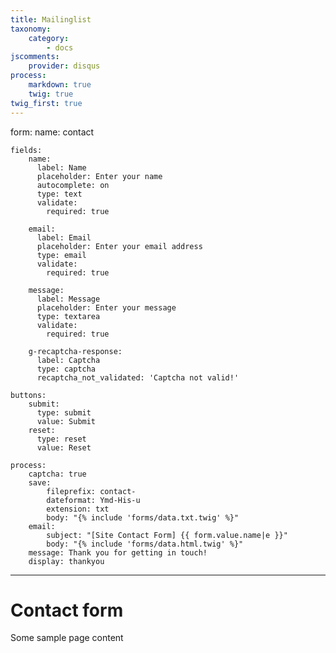 ```yaml
---
title: Mailinglist
taxonomy:
    category:
        - docs
jscomments:
    provider: disqus
process:
    markdown: true
    twig: true
twig_first: true
---
```


form:
    name: contact

    fields:
        name:
          label: Name
          placeholder: Enter your name
          autocomplete: on
          type: text
          validate:
            required: true

        email:
          label: Email
          placeholder: Enter your email address
          type: email
          validate:
            required: true

        message:
          label: Message
          placeholder: Enter your message
          type: textarea
          validate:
            required: true

        g-recaptcha-response:
          label: Captcha
          type: captcha
          recaptcha_not_validated: 'Captcha not valid!'

    buttons:
        submit:
          type: submit
          value: Submit
        reset:
          type: reset
          value: Reset

    process:
        captcha: true
        save:
            fileprefix: contact-
            dateformat: Ymd-His-u
            extension: txt
            body: "{% include 'forms/data.txt.twig' %}"
        email:
            subject: "[Site Contact Form] {{ form.value.name|e }}"
            body: "{% include 'forms/data.html.twig' %}"
        message: Thank you for getting in touch!
        display: thankyou
---

# Contact form

Some sample page content